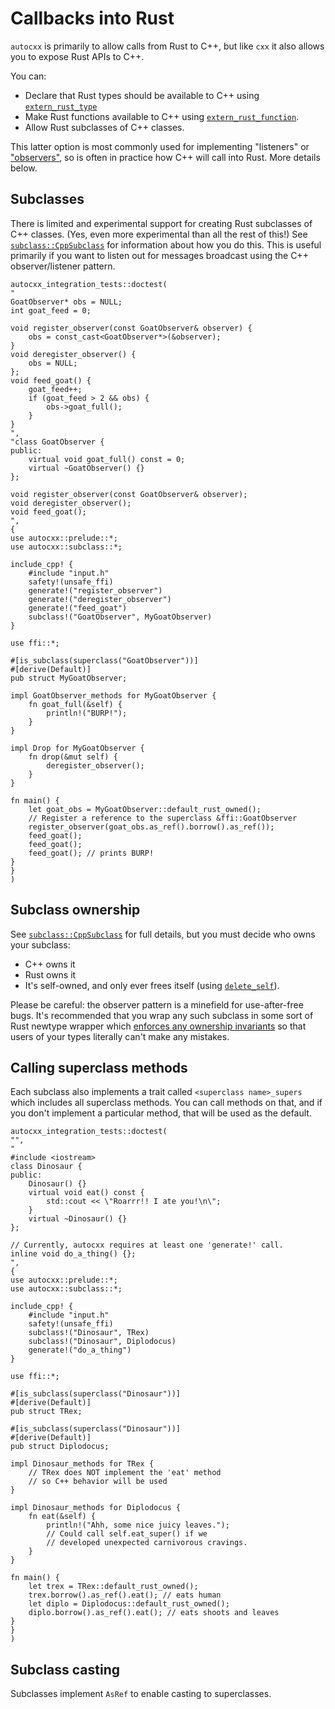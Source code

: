 # Callbacks into Rust

`autocxx` is primarily to allow calls from Rust to C++, but like `cxx` it also allows you to expose Rust APIs to C++.

You can:
* Declare that Rust types should be available to C++ using [`extern_rust_type`](https://docs.rs/autocxx/latest/autocxx/extern_rust/attr.extern_rust_type.html)
* Make Rust functions available to C++ using [`extern_rust_function`](https://docs.rs/autocxx/latest/autocxx/extern_rust/attr.extern_rust_function.html).
* Allow Rust subclasses of C++ classes.

This latter option is most commonly used for implementing "listeners" or ["observers"](https://en.wikipedia.org/wiki/Observer_pattern), so is often in practice how C++ will call into Rust. More details below.

## Subclasses

There is limited and experimental support for creating Rust subclasses of
C++ classes. (Yes, even more experimental than all the rest of this!)
See [`subclass::CppSubclass`](https://docs.rs/autocxx/latest/autocxx/subclass/trait.CppSubclass.html) for information about how you do this.
This is useful primarily if you want to listen out for messages broadcast
using the C++ observer/listener pattern.

```rust,ignore,autocxx,hidecpp
autocxx_integration_tests::doctest(
"
GoatObserver* obs = NULL;
int goat_feed = 0;

void register_observer(const GoatObserver& observer) {
    obs = const_cast<GoatObserver*>(&observer);
}
void deregister_observer() {
    obs = NULL;
};
void feed_goat() {
    goat_feed++;
    if (goat_feed > 2 && obs) {
        obs->goat_full();
    }
}
",
"class GoatObserver {
public:
    virtual void goat_full() const = 0;
    virtual ~GoatObserver() {}
};

void register_observer(const GoatObserver& observer);
void deregister_observer();
void feed_goat();
",
{
use autocxx::prelude::*;
use autocxx::subclass::*;

include_cpp! {
    #include "input.h"
    safety!(unsafe_ffi)
    generate!("register_observer")
    generate!("deregister_observer")
    generate!("feed_goat")
    subclass!("GoatObserver", MyGoatObserver)
}

use ffi::*;

#[is_subclass(superclass("GoatObserver"))]
#[derive(Default)]
pub struct MyGoatObserver;

impl GoatObserver_methods for MyGoatObserver {
    fn goat_full(&self) {
        println!("BURP!");
    }
}

impl Drop for MyGoatObserver {
    fn drop(&mut self) {
        deregister_observer();
    }
}

fn main() {
    let goat_obs = MyGoatObserver::default_rust_owned();
    // Register a reference to the superclass &ffi::GoatObserver
    register_observer(goat_obs.as_ref().borrow().as_ref());
    feed_goat();
    feed_goat();
    feed_goat(); // prints BURP!
}
}
)
```

## Subclass ownership

See [`subclass::CppSubclass`](https://docs.rs/autocxx/latest/autocxx/subclass/trait.CppSubclass.html)
for full details, but you must decide who owns your subclass:

* C++ owns it
* Rust owns it
* It's self-owned, and only ever frees itself (using [`delete_self`](https://docs.rs/autocxx/latest/autocxx/subclass/trait.CppSubclassSelfOwned.html#method.delete_self)).

Please be careful: the observer pattern is a minefield for use-after-free bugs.
It's recommended that you wrap any such subclass in some sort of Rust newtype
wrapper which [enforces any ownership invariants](rustic.md) so that users
of your types literally can't make any mistakes.

## Calling superclass methods

Each subclass also implements a trait called `<superclass name>_supers` which
includes all superclass methods. You can call methods on that, and if you
don't implement a particular method, that will be used as the default.

```rust,ignore,autocxx,hidecpp
autocxx_integration_tests::doctest(
"",
"
#include <iostream>
class Dinosaur {
public:
    Dinosaur() {}
    virtual void eat() const {
        std::cout << \"Roarrr!! I ate you!\n\";
    }
    virtual ~Dinosaur() {}
};

// Currently, autocxx requires at least one 'generate!' call.
inline void do_a_thing() {};
",
{
use autocxx::prelude::*;
use autocxx::subclass::*;

include_cpp! {
    #include "input.h"
    safety!(unsafe_ffi)
    subclass!("Dinosaur", TRex)
    subclass!("Dinosaur", Diplodocus)
    generate!("do_a_thing")
}

use ffi::*;

#[is_subclass(superclass("Dinosaur"))]
#[derive(Default)]
pub struct TRex;

#[is_subclass(superclass("Dinosaur"))]
#[derive(Default)]
pub struct Diplodocus;

impl Dinosaur_methods for TRex {
    // TRex does NOT implement the 'eat' method
    // so C++ behavior will be used
}

impl Dinosaur_methods for Diplodocus {
    fn eat(&self) {
        println!("Ahh, some nice juicy leaves.");
        // Could call self.eat_super() if we
        // developed unexpected carnivorous cravings.
    }
}

fn main() {
    let trex = TRex::default_rust_owned();
    trex.borrow().as_ref().eat(); // eats human
    let diplo = Diplodocus::default_rust_owned();
    diplo.borrow().as_ref().eat(); // eats shoots and leaves
}
}
)
```

## Subclass casting

Subclasses implement `AsRef` to enable casting to superclasses.
